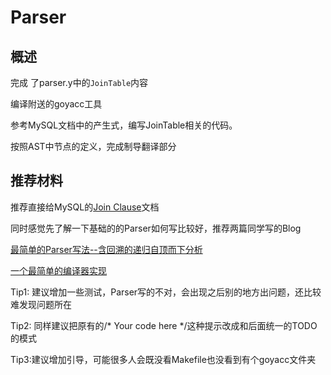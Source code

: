 # Parser

## 概述

完成 了parser.y中的`JoinTable`内容

编译附送的goyacc工具

参考MySQL文档中的产生式，编写JoinTable相关的代码。

按照AST中节点的定义，完成制导翻译部分

## 推荐材料

推荐直接给MySQL的[Join Clause](https://dev.mysql.com/doc/refman/5.7/en/join.html)文档

同时感觉先了解一下基础的的Parser如何写比较好，推荐两篇同学写的Blog

[最简单的Parser写法--含回溯的递归自顶而下分析]([https://longfangsong.github.io/2020/05/17/%E6%9C%80%E7%AE%80%E5%8D%95%E7%9A%84Parser%E5%86%99%E6%B3%95%E2%80%94%E2%80%94%E5%90%AB%E5%9B%9E%E6%9C%94%E7%9A%84%E9%80%92%E5%BD%92%E8%87%AA%E9%A1%B6%E8%80%8C%E4%B8%8B%E5%88%86%E6%9E%90/](https://longfangsong.github.io/2020/05/17/最简单的Parser写法——含回朔的递归自顶而下分析/))

[一个最简单的编译器实现]([https://longfangsong.github.io/2019/05/21/%E4%B8%80%E4%B8%AA%E6%9C%80%E7%AE%80%E5%8D%95%E7%9A%84%E7%BC%96%E8%AF%91%E5%99%A8%E7%9A%84%E5%AE%9E%E7%8E%B0/](https://longfangsong.github.io/2019/05/21/一个最简单的编译器的实现/))



Tip1: 建议增加一些测试，Parser写的不对，会出现之后别的地方出问题，还比较难发现问题所在

Tip2: 同样建议把原有的/* Your code here */这种提示改成和后面统一的TODO的模式

Tip3:建议增加引导，可能很多人会既没看Makefile也没看到有个goyacc文件夹

